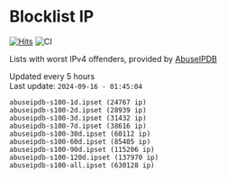 # Blocklist IP

[![Hits](https://hits.seeyoufarm.com/api/count/incr/badge.svg?url=https%3A%2F%2Fgithub.com%2Fborestad%2Fblocklist-ip%2F&count_bg=%2379C83D&title_bg=%23555555&icon=&icon_color=%23E7E7E7&title=hits&edge_flat=false)](https://hits.seeyoufarm.com)  ![CI](https://img.shields.io/github/workflow/status/borestad/blocklist-ip/CI?style=flat-square)

Lists with worst IPv4 offenders, provided by [AbuseIPDB](https://www.abuseipdb.com/)

<!-- FOOTER-PLACEHOLDER -->
Updated every 5 hours<br>
Last update: `2024-09-16 - 01:45:04`
```
abuseipdb-s100-1d.ipset (24767 ip)
abuseipdb-s100-2d.ipset (28939 ip)
abuseipdb-s100-3d.ipset (31432 ip)
abuseipdb-s100-7d.ipset (38616 ip)
abuseipdb-s100-30d.ipset (60112 ip)
abuseipdb-s100-60d.ipset (85405 ip)
abuseipdb-s100-90d.ipset (115206 ip)
abuseipdb-s100-120d.ipset (137970 ip)
abuseipdb-s100-all.ipset (630128 ip)
```
